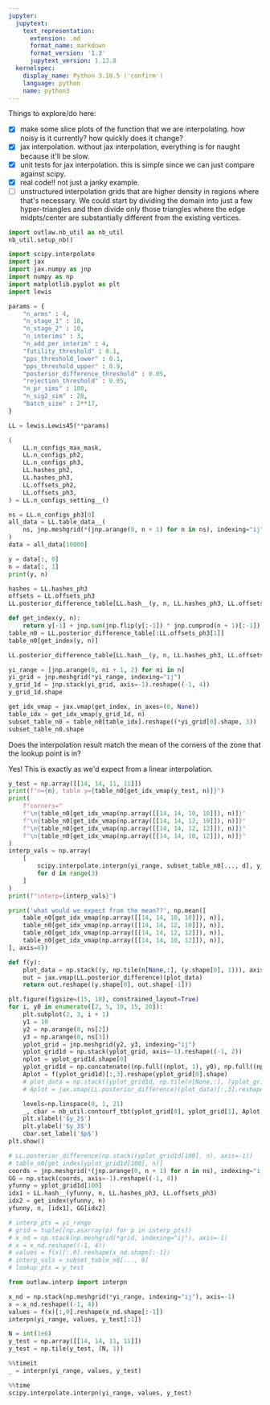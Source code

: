```yaml
---
jupyter:
  jupytext:
    text_representation:
      extension: .md
      format_name: markdown
      format_version: '1.3'
      jupytext_version: 1.13.8
  kernelspec:
    display_name: Python 3.10.5 ('confirm')
    language: python
    name: python3
---
```


Things to explore/do here:

- [x] make some slice plots of the function that we are interpolating. how noisy is it currently? how quickly does it change?
- [x] jax interpolation. without jax interpolation, everything is for naught because it'll be slow.
- [x] unit tests for jax interpolation. this is simple since we can just compare against scipy.
- [x] real code!! not just a janky example.
- [ ] unstructured interpolation grids that are higher density in regions where that's necessary. We could start by dividing the domain into just a few hyper-triangles and then divide only those triangles where the edge midpts/center are substantially different from the existing vertices.

```python
import outlaw.nb_util as nb_util
nb_util.setup_nb()
```

```python
import scipy.interpolate
import jax
import jax.numpy as jnp
import numpy as np
import matplotlib.pyplot as plt
import lewis
```

```python
params = {
    "n_arms" : 4,
    "n_stage_1" : 10,
    "n_stage_2" : 10,
    "n_interims" : 3,
    "n_add_per_interim" : 4,
    "futility_threshold" : 0.1,
    "pps_threshold_lower" : 0.1,
    "pps_threshold_upper" : 0.9,
    "posterior_difference_threshold" : 0.05,
    "rejection_threshold" : 0.05,
    "n_pr_sims" : 100,
    "n_sig2_sim" : 20,
    "batch_size" : 2**17,
}

LL = lewis.Lewis45(**params)
```

```python
(
    LL.n_configs_max_mask,
    LL.n_configs_ph2,
    LL.n_configs_ph3,
    LL.hashes_ph2,
    LL.hashes_ph3,
    LL.offsets_ph2,
    LL.offsets_ph3,
) = LL.n_configs_setting__()
```

```python
ns = LL.n_configs_ph3[0]
all_data = LL.table_data__(
    ns, jnp.meshgrid(*(jnp.arange(0, n + 1) for n in ns), indexing="ij")
)
data = all_data[10000]
```

```python
y = data[:, 0]
n = data[:, 1]
print(y, n)
```

```python
hashes = LL.hashes_ph3
offsets = LL.offsets_ph3
LL.posterior_difference_table[LL.hash__(y, n, LL.hashes_ph3, LL.offsets_ph3)]
```

```python
def get_index(y, n):
    return y[-1] + jnp.sum(jnp.flip(y[:-1]) * jnp.cumprod(n + 1)[:-1])
table_n0 = LL.posterior_difference_table[:LL.offsets_ph3[1]]
table_n0[get_index(y, n)]
```

```python
LL.posterior_difference_table[LL.hash__(y, n, LL.hashes_ph3, LL.offsets_ph3)]
```

```python
yi_range = [jnp.arange(0, ni + 1, 2) for ni in n]
yi_grid = jnp.meshgrid(*yi_range, indexing="ij")
y_grid_1d = jnp.stack(yi_grid, axis=-1).reshape((-1, 4))
y_grid_1d.shape
```

```python
get_idx_vmap = jax.vmap(get_index, in_axes=(0, None))
table_idx = get_idx_vmap(y_grid_1d, n)
subset_table_n0 = table_n0[table_idx].reshape((*yi_grid[0].shape, 3))
subset_table_n0.shape
```

Does the interpolation result match the mean of the corners of the zone that the lookup point is in?

Yes! This is exactly as we'd expect from a linear interpolation.

```python
y_test = np.array([[14, 14, 11, 11]])
print(f"n={n}, table y={table_n0[get_idx_vmap(y_test, n)]}")
print(
    f"corners="
    f"\n{table_n0[get_idx_vmap(np.array([[14, 14, 10, 10]]), n)]}"
    f"\n{table_n0[get_idx_vmap(np.array([[14, 14, 12, 10]]), n)]}"
    f"\n{table_n0[get_idx_vmap(np.array([[14, 14, 12, 12]]), n)]}"
    f"\n{table_n0[get_idx_vmap(np.array([[14, 14, 10, 12]]), n)]}"
)
interp_vals = np.array(
    [
        scipy.interpolate.interpn(yi_range, subset_table_n0[..., d], y_test)[0]
        for d in range(3)
    ]
)
print(f"interp={interp_vals}")

print('what would we expect from the mean??', np.mean([
    table_n0[get_idx_vmap(np.array([[14, 14, 10, 10]]), n)],
    table_n0[get_idx_vmap(np.array([[14, 14, 12, 10]]), n)],
    table_n0[get_idx_vmap(np.array([[14, 14, 12, 12]]), n)],
    table_n0[get_idx_vmap(np.array([[14, 14, 10, 12]]), n)],
], axis=0))
```

```python
def f(y):
    plot_data = np.stack((y, np.tile(n[None,:], (y.shape[0], 1))), axis=-1)
    out = jax.vmap(LL.posterior_difference)(plot_data)
    return out.reshape((y.shape[0], out.shape[-1]))
```

```python
plt.figure(figsize=(15, 10), constrained_layout=True)
for i, y0 in enumerate([2, 5, 10, 15, 20]):
    plt.subplot(2, 3, i + 1)
    y1 = 10
    y2 = np.arange(0, ns[2])
    y3 = np.arange(0, ns[3])
    yplot_grid = jnp.meshgrid(y2, y3, indexing="ij")
    yplot_grid1d = np.stack(yplot_grid, axis=-1).reshape((-1, 2))
    nplot = yplot_grid1d.shape[0]
    yplot_grid1d = np.concatenate((np.full((nplot, 1), y0), np.full((nplot, 1), y1), yplot_grid1d), axis=-1)
    Aplot = f(yplot_grid1d)[:,3].reshape(yplot_grid[0].shape)
    # plot_data = np.stack((yplot_grid1d, np.tile(n[None,:], (yplot_grid1d.shape[0], 1))), axis=-1)
    # Aplot = jax.vmap(LL.posterior_difference)(plot_data)[:,3].reshape(yplot_grid[0].shape)

    levels=np.linspace(0, 1, 21)
    _, cbar = nb_util.contourf_tbt(yplot_grid[0], yplot_grid[1], Aplot, levels=levels)
    plt.xlabel('$y_2$')
    plt.ylabel('$y_3$')
    cbar.set_label('$p$')
plt.show()
```

```python
# LL.posterior_difference(np.stack((yplot_grid1d[100], n), axis=-1))
# table_n0[get_index(yplot_grid1d[100], n)]
coords = jnp.meshgrid(*(jnp.arange(0, n + 1) for n in ns), indexing="ij")
GG = np.stack(coords, axis=-1).reshape((-1, 4))
yfunny = yplot_grid1d[100]
idx1 = LL.hash__(yfunny, n, LL.hashes_ph3, LL.offsets_ph3)
idx2 = get_index(yfunny, n)
yfunny, n, [idx1], GG[idx2]
```

```python
# interp_pts = yi_range
# grid = tuple([np.asarray(p) for p in interp_pts])
# x_nd = np.stack(np.meshgrid(*grid, indexing="ij"), axis=-1)
# x = x_nd.reshape((-1, 4))
# values = f(x)[:,0].reshape(x_nd.shape[:-1])
# interp_vals = subset_table_n0[..., 0]
# lookup_pts = y_test
```

```python
from outlaw.interp import interpn    

x_nd = np.stack(np.meshgrid(*yi_range, indexing="ij"), axis=-1)
x = x_nd.reshape((-1, 4))
values = f(x)[:,0].reshape(x_nd.shape[:-1])
interpn(yi_range, values, y_test[:1])
```

```python
N = int(1e6)
y_test = np.array([[14, 14, 11, 11]])
y_test = np.tile(y_test, (N, 1))
```

```python
%%timeit
_ = interpn(yi_range, values, y_test)
```

```python
%%time
scipy.interpolate.interpn(yi_range, values, y_test)
```

```python

```
